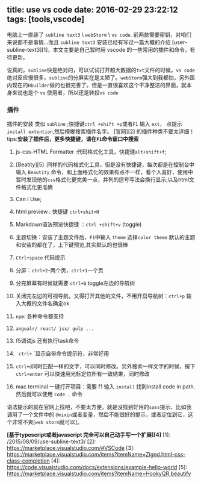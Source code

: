title: use vs code
date: 2016-02-29 23:22:12
tags: [tools,vscode]
---

电脑上一直装了 `subline text3` \ `webStorm` \ `vs code`.
前两款需要密钥，对咱们来说都不是事情...而且 `subline text3` 安装已经有写过一篇大概的介绍 [user-subline-text3][1]，本文主要是自己暂时用 vscode 的一些常用的插件和命令，有待更新。
<!-- more -->
说真的，`subline`快是绝对的，可以试试打开超大数据的`txt`文件的时候，`vs code`绝对反应慢很多，`subline`的分屏实在是太陋了。`webStorm`强大到我都怕，另外国内现在的`Hbuilder`做的也很完善了。但是一直很喜欢这个干净整洁的界面，就本身来说也是个 `vs` 使用者，所以还是转投`vs code`
### 插件
插件的安装 类似 `subline` ;快捷键`ctrl +shift +p`或者`F1` 输入 `ext`， 点提示`install extention`,然后模糊搜索插件名字。
[官网][2] 的插件种类不要太详细！
tips:**安装了插件后，更多快捷键，请在`F1`命令窗口中搜索**

 1. js-css-HTML Formatter :代码格式化工具，快捷键`alt+shift+f`;

 2. [Beatity][5] :同样的代码格式化工具，但是没有快捷键，每次都是在控制台中输入 `Beautity`
    命令，和上面格式化的效果有点不一样，看个人喜好，使用中暂时发现他的`css`格式化更完美一点，并列的逗号写法会换行显示;以及html文件格式化更准确

 4. Can I Use;

 5. html preview : 快捷键 `ctrl+shit+H`

 6. Markdown语法预览快捷键 ：`ctrl +shift+v` (toggle)

 7. 主题切换：安装了主题文件后，`F1`中输入 `theme` 选择`color theme`
    默认的主题和安装的都在了，上下键预览,其实默认的也很棒

 8. `Ctrl+space` 代码提示
 9.  分屏：`ctrl+2`-两个页，`ctrl+1`一个页
10. 分完屏幕有时候就需要 `ctrl+B` toggle左边的导航树
11. 关闭完左边的可视导航，又得打开其他的文件，不用开启导航树：`ctrl+p` 输入大概的文件名确定ok
12. `npm`: 各种命令都支持
13. `angualr/ react/ jsx/ gulp ...`
14. f5调试js 还有执行task命令
15. ` ctrl+` `显示自带命令提示符，非常好用
16. ` ctrl+d `同时匹配一样的文字，可以同时修改。另外搜索一样文字的时候，按下 `ctrl+enter` 可以快速用光标定位所有一致结果，同时修改

17. mac terminal 一键打开项目：需要 f1 输入 ` install ` 找到install code in path. 然后就可以使用 `code .` 命令

语法提示的就在官网上找吧，不要太方便，就是没找到好用的`sass`提示，比如我调用了一个文件中的 `@mixin`或者变量，然后不能很好的提示，或者定位到它，这个非常不爽[`web storm`就可以]。

**[基于typescript或者javascript 完全可以自己动手写一个扩展][4]**
  [1]: /2015/08/09/use-subline-text3/
  [2]: https://marketplace.visualstudio.com/#VSCode
  [3]: https://marketplace.visualstudio.com/items?itemName=Zignd.html-css-class-completion
  [4]: https://code.visualstudio.com/docs/extensions/example-hello-world
  [5]: https://marketplace.visualstudio.com/items?itemName=HookyQR.beautify

